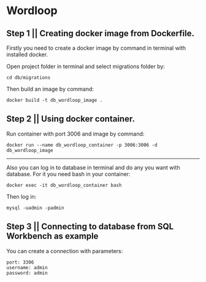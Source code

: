 # Wordloop
 
## Step 1 || Creating docker image from Dockerfile.
Firstly you need to create a docker image by command in terminal with installed docker.

Open project folder in terminal and select migrations folder by:
```
cd db/migrations 
```
Then build an image by command:

```
docker build -t db_wordloop_image . 

```

## Step 2 || Using docker container.

Run container with port 3006 and image by command:
```
docker run --name db_wordloop_container -p 3006:3006 -d db_wordloop_image 
```
---
Also you can log in to database in terminal and do any you want with database.
For it you need bash in your container:
```
docker exec -it db_wordloop_container bash
```
Then log in:
```
mysql -uadmin -padmin
```

## Step 3 || Connecting to database from SQL Workbench as example

You can create a connection with parameters:
```
port: 3306
username: admin
password: admin
```







